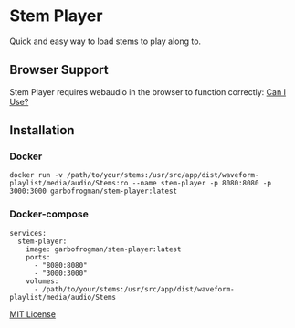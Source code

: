 # Stem Player
Quick and easy way to load stems to play along to.
## Browser Support
Stem Player requires webaudio in the browser to function correctly: [Can I Use?](http://caniuse.com/#search=webaudio)
## Installation
### Docker
```
docker run -v /path/to/your/stems:/usr/src/app/dist/waveform-playlist/media/audio/Stems:ro --name stem-player -p 8080:8080 -p 3000:3000 garbofrogman/stem-player:latest
```
### Docker-compose
```
services:
  stem-player:
    image: garbofrogman/stem-player:latest
    ports:
      - "8080:8080"
      - "3000:3000"
    volumes:
      - /path/to/your/stems:/usr/src/app/dist/waveform-playlist/media/audio/Stems
```

[MIT License](http://doge.mit-license.org)
